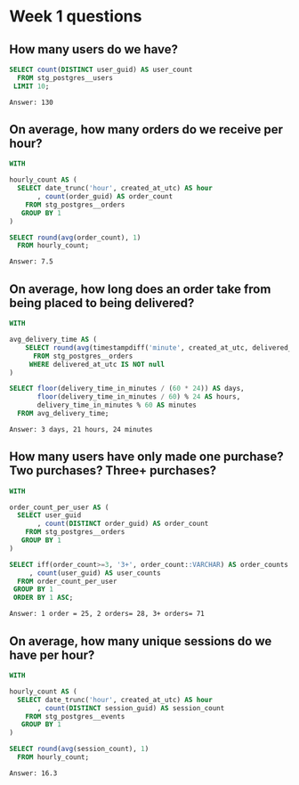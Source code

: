 # Week 1 questions

## How many users do we have?
```sql
SELECT count(DISTINCT user_guid) AS user_count
  FROM stg_postgres__users
 LIMIT 10;
```
`Answer: 130`

## On average, how many orders do we receive per hour?
```sql
WITH

hourly_count AS (
  SELECT date_trunc('hour', created_at_utc) AS hour
       , count(order_guid) AS order_count
    FROM stg_postgres__orders
   GROUP BY 1
)

SELECT round(avg(order_count), 1)
  FROM hourly_count;
```
`Answer: 7.5`

## On average, how long does an order take from being placed to being delivered?
```sql
WITH

avg_delivery_time AS (
    SELECT round(avg(timestampdiff('minute', created_at_utc, delivered_at_utc))) AS delivery_time_in_minutes
      FROM stg_postgres__orders
     WHERE delivered_at_utc IS NOT null
)

SELECT floor(delivery_time_in_minutes / (60 * 24)) AS days,
       floor(delivery_time_in_minutes / 60) % 24 AS hours,
       delivery_time_in_minutes % 60 AS minutes
  FROM avg_delivery_time;
```
`Answer: 3 days, 21 hours, 24 minutes`

## How many users have only made one purchase? Two purchases? Three+ purchases?
```sql
WITH

order_count_per_user AS (
  SELECT user_guid
       , count(DISTINCT order_guid) AS order_count
    FROM stg_postgres__orders
   GROUP BY 1
)

SELECT iff(order_count>=3, '3+', order_count::VARCHAR) AS order_counts
     , count(user_guid) AS user_counts
  FROM order_count_per_user
 GROUP BY 1
 ORDER BY 1 ASC;
```
`Answer: 1 order = 25, 2 orders= 28, 3+ orders= 71`

## On average, how many unique sessions do we have per hour?
```sql
WITH

hourly_count AS (
  SELECT date_trunc('hour', created_at_utc) AS hour
       , count(DISTINCT session_guid) AS session_count
    FROM stg_postgres__events
   GROUP BY 1
)

SELECT round(avg(session_count), 1)
  FROM hourly_count;
```
`Answer: 16.3`
